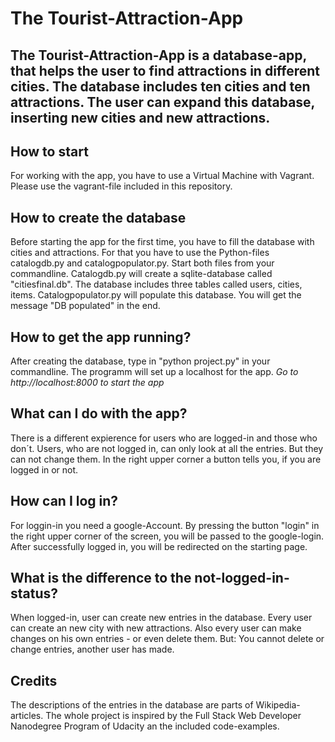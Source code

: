 # The Tourist-Attraction-App

The Tourist-Attraction-App is a database-app, that helps the user to find attractions in different cities. The database includes ten cities and ten attractions. The user can expand this database, inserting new cities and new attractions.
----------

## How to start
For working with the app, you have to use a Virtual Machine with Vagrant. Please use the vagrant-file included in this repository.

## How to create the database
Before starting the app for the first time, you have to fill the database with cities and attractions. For that you have to use the Python-files catalogdb.py and catalogpopulator.py. Start both files from your commandline. Catalogdb.py will create a sqlite-database called "citiesfinal.db". The database includes three tables called users, cities, items. Catalogpopulator.py will populate this database. You will get the message "DB populated" in the end.

## How to get the app running?
After creating the database, type in "python project.py" in your commandline. The programm will set up a localhost for the app.
*Go to http://localhost:8000 to start the app*

## What can I do with the app?
There is a different expierence for users who are logged-in and those who don´t. Users, who are not logged in, can only look at all the entries. But they can not change them. In the right upper corner a button tells you, if you are logged in or not.

## How can I log in?
For loggin-in you need a google-Account. By pressing the button "login" in the right upper corner of the screen, you will be passed to the google-login. After successfully logged in, you will be redirected on the starting page.

## What is the difference to the not-logged-in-status?
When logged-in, user can create new entries in the database. Every user can create an new city with new attractions. Also every user can make changes on his own entries - or even delete them. But: You cannot delete or change entries, another user has made.

## Credits
The descriptions of the entries in the database are parts of Wikipedia-articles. The whole project is inspired by the Full Stack Web Developer Nanodegree Program of Udacity an the included code-examples.